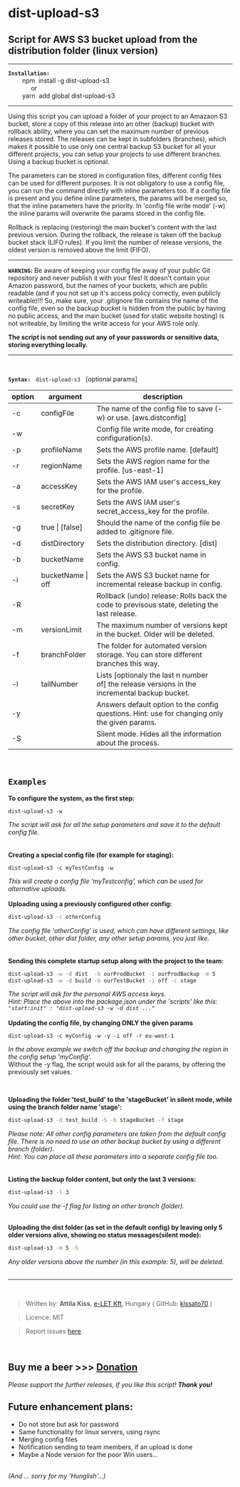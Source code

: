 # dist-upload-s3

## Script for AWS S3 bucket upload from the distribution folder (linux version)

___
**`Installation:`**   
&nbsp;&nbsp;&nbsp;&nbsp;&nbsp;&nbsp;&nbsp;  npm &nbsp;install -g dist-upload-s3  
&nbsp;&nbsp;&nbsp;&nbsp;&nbsp;&nbsp;&nbsp; &nbsp;&nbsp;&nbsp;&nbsp;&nbsp;or  
&nbsp;&nbsp;&nbsp;&nbsp;&nbsp;&nbsp;&nbsp;  yarn &nbsp;add global dist-upload-s3
___
Using this script you can upload a folder of your project to an Amazaon S3 bucket, store a copy of this release into an other (backup) bucket with rollback ability, where you can set the maximum number of previous releases stored. The releases can be kept in subfolders (branches), which makes it possible to use only one central backup S3 bucket for all your different projects, you can setup your projects to use different branches. Using a backup bucket is optional. 

The parameters can be stored in configuration files, different config files can be used for different purposes. It is not obligatory to use a config file, you can run the command directly with inline parameters too. If a config file is present and you define inline parameters, the params will be merged so, that the inline parameters have the priority. In 'config file write mode' (-w) the inline params will overwrite the params stored in the config file.  

Rollback is replacing (restoring) the main bucket's content with the last previous version. During the rollback, the release is taken off the backup bucket stack (LIFO rules). If you limit the number of release versions, the oldest version is removed above the limit (FIFO). 
___
__`WARNING`:__ Be aware of keeping your config file away of your public Git repository and never publish it with your files! It doesn't contain your Amazon password, but the names of your buckets, which are public readable (and if you not set up it's access policy correctly, even publicly writeable)!!! So, make sure, your .gitignore file contains the name of the config file, even so the backup bucket is hidden from the public by having no public access, and the main bucket (used for static website hosting) is not writeable, by limiting the write access for your AWS role only.  

__The script is not sending out any of your passwords or sensitive data, storing everything locally.__

___

<br>

**`Syntax:`** &nbsp;  `dist-upload-s3` &nbsp;  [optional params]

| option | argument | description |
|------------ | ------ | ------------ |
|  -c  |  configFile  |        The name of the config file to save (-w) or use. [aws.distconfig] |
|   -w |     |                    Config file write mode, for creating configuration(s).|
|   -p |   profileName  |       Sets the AWS profile name. [default]|
|   -r |   regionName  |        Sets the AWS region name for the profile. [us-east-1]|
|   -a |   accessKey  |         Sets the AWS IAM user's access_key for the profile.|
|   -s |   secretKey   |        Sets the AWS IAM user's secret_access_key for the profile.|
|   -g |  true \| [false]  |       Should the name of the config file be added to .gitignore file.|
|   -d |   distDirectory |      Sets the distribution directory. [dist]|
|   -b |   bucketName |       Sets the AWS S3 bucket name in config.|
|   -i |   bucketName \| off |     Sets the AWS S3 bucket name for incremental release backup in config.|
|   -R   |       |                Rollback (undo) release: Rolls back the code to previsous state, deleting the last release.|
|   -m  |  versionLimit  |      The maximum number of versions kept in the bucket. Older will be deleted.|
|   -f |   branchFolder  |      The folder for automated version storage. You can store different branches this way.|
|   -l |   tailNumber  |        Lists [optionaly the last n number of] the release versions in the incremental backup bucket.|
|   -y   | |                       Answers default option to the config questions. Hint: use for changing only the given params.|
|   -S  | |                        Silent mode. Hides all the information about the process.|

&nbsp;
## `Examples`
**To configure the system, as the first step:**
```script
dist-upload-s3 -w
```
_The script will ask for all the setup parameters and save it to the default config file._  
<br><br>
**Creating a special config file (for example for staging):**
```script
dist-upload-s3 -c myTestConfig -w
```
_This will create a config file 'myTestconfig', which can be used for alternative uploads._
<br><br>
**Uploading using a previously configured other config:**
```bash
dist-upload-s3 -c otherConfig
```
_The config file 'otherConfig' is used, which can have different settings, like other bucket, other dist folder, any other setup params, you just like._  
<br/><br/>
**Sending this complete startup setup along with the project to the team:**
```bash
dist-upload-s3 -w -d dist  -b ourProdBucket -i ourProdBackup -m 5
dist-upload-s3 -w -d build -b ourTestBucket -i off -c stage
```
_The script will ask for the personal AWS access keys._<br>
_Hint: Place the above into the package.json under the 'scripts' like this:  
   `"start:init" : "dist-upload-s3 -w -d dist ..."`_
<br><br>
**Updating the config file, by changing ONLY the given params**<br>
```script
dist-upload-s3 -c myConfig -w -y -i off -r eu-west-1
```  
_In the above example we switch off the backup and changing the region in the config setup 'myConfig'._  
Without the -y flag, the script would ask for all the params, by offering the previously set values.

&nbsp;<br>

**Uploading the folder 'test_build' to the 'stageBucket' in silent mode, while using the branch folder name 'stage':**
```bash
dist-upload-s3 -d test_build -S -b stageBucket -f stage
```    
_Please note: All other config parameters are taken from the default config file. There is no need to use an other backup bucket by using a different branch (folder)._  
_Hint: You can place all these parameters into a separate config file too._  
<br/><br/>
**Listing the backup folder content, but only the last 3 versions:**
```bash
dist-upload-s3 -l 3
```  
_You could use the -f flag for listing an other branch (folder)._
&nbsp;<br/><br/>  

**Uploading the dist folder (as set in the default config) by leaving only 5 older versions alive, showing no status messages(silent mode):**
```bash
dist-upload-s3 -m 5 -S
```
_Any older versions above the number (in this example: 5), will be deleted._
<br/><br/>
___
<br/>  

>Written by: __Attila Kiss__, [e-LET Kft](https://e-let.hu), Hungary  ( GitHub: [kissato70](https://github.com/kissato70) )

 > Licence:  MIT

> Report issues [here](https://github.com/kissato70/dist-upload-s3/issues).

<br>  

## Buy me a beer >>> [Donation](https://bit.ly/kissato70_paypal_donate)  
_Please support the further releases, if you like this script! **Thank you!**_
## Future enhancement plans:
- Do not store but ask for password
- Same functionality for linux servers, using rsync
- Merging config files
- Notification sending to team members, if an upload is done
- Maybe a Node version for the poor Win users...
<br/><br/>  

_(And ... sorry for my 'Hunglish'...)_

